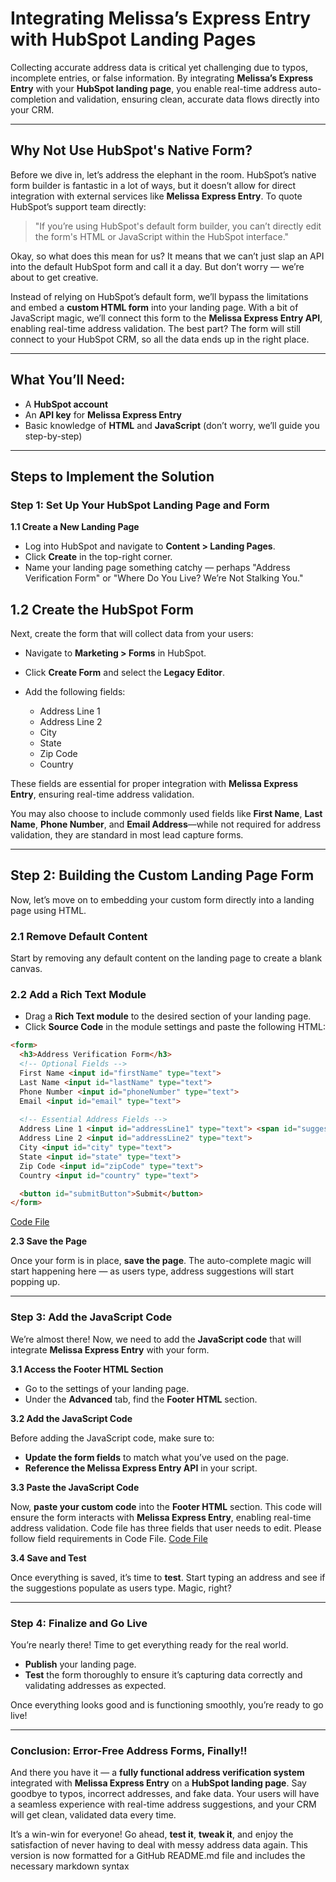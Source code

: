 # Integrating Melissa’s Express Entry with HubSpot Landing Pages

Collecting accurate address data is critical yet challenging due to typos, incomplete entries, or false information. By integrating **Melissa’s Express Entry** with your **HubSpot landing page**, you enable real-time address auto-completion and validation, ensuring clean, accurate data flows directly into your CRM.

---

## Why Not Use HubSpot's Native Form?

Before we dive in, let’s address the elephant in the room. HubSpot’s native form builder is fantastic in a lot of ways, but it doesn’t allow for direct integration with external services like **Melissa Express Entry**. To quote HubSpot’s support team directly:

> "If you’re using HubSpot's default form builder, you can’t directly edit the form's HTML or JavaScript within the HubSpot interface."

Okay, so what does this mean for us? It means that we can’t just slap an API into the default HubSpot form and call it a day. But don’t worry — we’re about to get creative.

Instead of relying on HubSpot’s default form, we’ll bypass the limitations and embed a **custom HTML form** into your landing page. With a bit of JavaScript magic, we’ll connect this form to the **Melissa Express Entry API**, enabling real-time address validation. The best part? The form will still connect to your HubSpot CRM, so all the data ends up in the right place.

---

## What You’ll Need:
- A **HubSpot account**
- An **API key** for **Melissa Express Entry**
- Basic knowledge of **HTML** and **JavaScript** (don’t worry, we’ll guide you step-by-step)

---

## Steps to Implement the Solution

### Step 1: Set Up Your HubSpot Landing Page and Form

**1.1 Create a New Landing Page**

- Log into HubSpot and navigate to **Content > Landing Pages**.
- Click **Create** in the top-right corner.
- Name your landing page something catchy — perhaps "Address Verification Form" or "Where Do You Live? We’re Not Stalking You."

## 1.2 Create the HubSpot Form

Next, create the form that will collect data from your users:

- Navigate to **Marketing > Forms** in HubSpot.  
- Click **Create Form** and select the **Legacy Editor**.  
- Add the following fields:

  - Address Line 1  
  - Address Line 2  
  - City  
  - State  
  - Zip Code  
  - Country  

These fields are essential for proper integration with **Melissa Express Entry**, ensuring real-time address validation.  

You may also choose to include commonly used fields like **First Name**, **Last Name**, **Phone Number**, and **Email Address**—while not required for address validation, they are standard in most lead capture forms.

---

## Step 2: Building the Custom Landing Page Form

Now, let’s move on to embedding your custom form directly into a landing page using HTML.

### 2.1 Remove Default Content

Start by removing any default content on the landing page to create a blank canvas.

### 2.2 Add a Rich Text Module

- Drag a **Rich Text module** to the desired section of your landing page.  
- Click **Source Code** in the module settings and paste the following HTML:

```html
<form>
  <h3>Address Verification Form</h3>
  <!-- Optional Fields -->
  First Name <input id="firstName" type="text">
  Last Name <input id="lastName" type="text">
  Phone Number <input id="phoneNumber" type="text">
  Email <input id="email" type="text">
  
  <!-- Essential Address Fields -->
  Address Line 1 <input id="addressLine1" type="text"> <span id="suggestions"></span>
  Address Line 2 <input id="addressLine2" type="text">
  City <input id="city" type="text">
  State <input id="state" type="text">
  Zip Code <input id="zipCode" type="text">
  Country <input id="country" type="text">

  <button id="submitButton">Submit</button>
</form>
```

<a href="https://github.com/iankimm/HubspotDoc/blob/main/richtext.html">Code File</a>

**2.3 Save the Page**

Once your form is in place, **save the page**. The auto-complete magic will start happening here — as users type, address suggestions will start popping up.

---

### Step 3: Add the JavaScript Code

We’re almost there! Now, we need to add the **JavaScript code** that will integrate **Melissa Express Entry** with your form.

**3.1 Access the Footer HTML Section**

- Go to the settings of your landing page.
- Under the **Advanced** tab, find the **Footer HTML** section.

**3.2 Add the JavaScript Code**

Before adding the JavaScript code, make sure to:
- **Update the form fields** to match what you’ve used on the page.
- **Reference the Melissa Express Entry API** in your script.

**3.3 Paste the JavaScript Code**

Now, **paste your custom code** into the **Footer HTML** section. This code will ensure the form interacts with **Melissa Express Entry**, enabling real-time address validation.
Code file has three fields that user needs to edit. Please follow field requirements in Code File.
<a href="https://github.com/iankimm/HubspotDoc/blob/main/setting.html">Code File</a>

**3.4 Save and Test**

Once everything is saved, it’s time to **test**. Start typing an address and see if the suggestions populate as users type. Magic, right?

---

### Step 4: Finalize and Go Live

You’re nearly there! Time to get everything ready for the real world.

- **Publish** your landing page.
- **Test** the form thoroughly to ensure it’s capturing data correctly and validating addresses as expected.

Once everything looks good and is functioning smoothly, you’re ready to go live!

---

### Conclusion: Error-Free Address Forms, Finally!!

And there you have it — a **fully functional address verification system** integrated with **Melissa Express Entry** on a **HubSpot landing page**. Say goodbye to typos, incorrect addresses, and fake data. Your users will have a seamless experience with real-time address suggestions, and your CRM will get clean, validated data every time.

It’s a win-win for everyone! Go ahead, **test it**, **tweak it**, and enjoy the satisfaction of never having to deal with messy address data again.
This version is now formatted for a GitHub README.md file and includes the necessary markdown syntax 